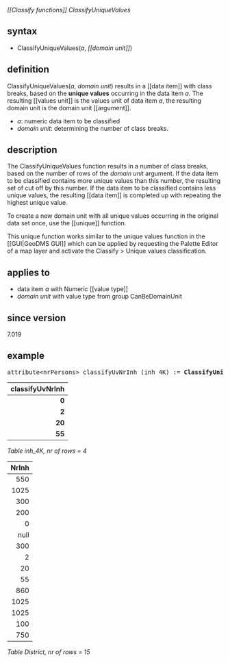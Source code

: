 *[[Classify functions]] ClassifyUniqueValues*

## syntax

- ClassifyUniqueValues(*a*, *[[domain unit]]*)

## definition

ClassifyUniqueValues(*a*, *domain unit*) results in a [[data item]] with class breaks, based on the **unique values** occurring in the data item *a*. The resulting [[values unit]] is the values unit of data item *a*, the resulting domain unit is the domain unit [[argument]].

- *a*: numeric data item to be classified
- *domain unit*: determining the number of class breaks.

## description

The ClassifyUniqueValues function results in a number of class breaks, based on the number of rows of the *domain unit* argument. If the data item to be classified contains more unique values than this number, the resulting set of cut off by this number. If the data item to be classified contains less unique values, the resulting [[data item]] is completed up with repeating the highest unique value.

To create a new domain unit with all unique values occurring in the original data set once, use the [[unique]] function.

This unique function works similar to the unique values function in the [[GUI|GeoDMS GUI]] which can be applied by requesting the Palette Editor of a map layer and activate the Classify > Unique values classification.

## applies to

- data item *a* with Numeric [[value type]]
- *domain unit* with value type from group CanBeDomainUnit

## since version

7.019

## example

<pre>
attribute&lt;nrPersons&gt; classifyUvNrInh (inh_4K) := <B>ClassifyUniqueValues(</B>NrInh, inh_4K<B>)</B>;
</pre>

| **classifyUvNrInh** |
|--------------------:|
| **0**               |
| **2**               |
| **20**              |
| **55**              |

*Table inh_4K, nr of rows = 4*


| NrInh |
|------:|
| 550   |
| 1025  |
| 300   |
| 200   |
| 0     |
| null  |
| 300   |
| 2     |
| 20    |
| 55    |
| 860   |
| 1025  |
| 1025  |
| 100   |
| 750   |

*Table District, nr of rows = 15*